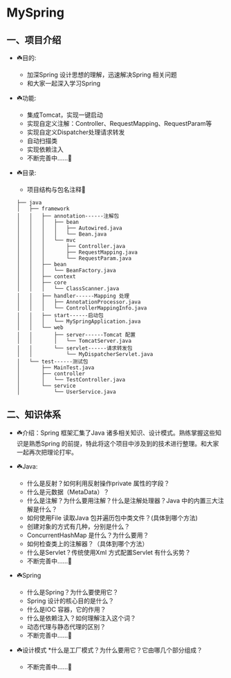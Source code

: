 # MySpring

## 一、项目介绍
*  ☘️目的:
     * 加深Spring 设计思想的理解，迅速解决Spring 相关问题
     * 和大家一起深入学习Spring
     
*  ☘️功能:
     * 集成Tomcat，实现一键启动
     * 实现自定义注解：Controller、RequestMapping、RequestParam等  
     * 实现自定义Dispatcher处理请求转发
     * 自动扫描类
     * 实现依赖注入
     * 不断完善中......🚧
*  ☘️目录:
     * 项目结构与包名注释🌴
    ```
    ├── java
    │   ├── framework
    │   │   ├── annotation------注解包
    │   │   │   ├── bean
    │   │   │   │   ├── Autowired.java
    │   │   │   │   └── Bean.java
    │   │   │   └── mvc
    │   │   │       ├── Controller.java
    │   │   │       ├── RequestMapping.java
    │   │   │       └── RequestParam.java
    │   │   ├── bean
    │   │   │   └── BeanFactory.java
    │   │   ├── context
    │   │   ├── core
    │   │   │   └── ClassScanner.java
    │   │   ├── handler------Mapping 处理
    │   │   │   ├── AnnotationProcessor.java
    │   │   │   └── ControllerMappingInfo.java
    │   │   ├── start------启动包
    │   │   │   └── MySpringApplication.java
    │   │   └── web
    │   │       ├── server------Tomcat 配置
    │   │       │   └── TomcatServer.java
    │   │       └── servlet------请求转发包
    │   │           └── MyDispatcherServlet.java
    │   └── test------测试包
    │       ├── MainTest.java
    │       ├── controller
    │       │   └── TestController.java
    │       └── service
    │           └── UserService.java
    ```
## 二、知识体系
*  ☘️介绍：Spring 框架汇集了Java 诸多相关知识、设计模式。熟练掌握这些知识是熟悉Spring 的前提，特此将这个项目中涉及到的技术进行整理。和大家一起再次把理论打牢。
        
*  ☘️Java:
     * 什么是反射？如何利用反射操作private 属性的字段？
     * 什么是元数据（MetaData）？
     * 什么是注解？为什么要用注解？什么是注解处理器？Java 中的内置三大注解是什么？
     * 如何使用File 读取Java 包并遍历包中类文件？(具体到哪个方法)
     * 创建对象的方式有几种，分别是什么？
     * ConcurrentHashMap 是什么？为什么要用？
     * 如何检查类上的注解器？（具体到哪个方法）
     * 什么是Servlet？传统使用Xml 方式配置Servlet 有什么劣势？
     * 不断完善中......🚧
     
*  ☘️Spring
     * 什么是Spring？为什么要使用它？
     * Spring 设计的核心目的是什么？
     * 什么是IOC 容器，它的作用？
     * 什么是依赖注入？如何理解注入这个词？
     * 动态代理与静态代理的区别？
     * 不断完善中......🚧
     
*  ☘️设计模式
     *什么是工厂模式？为什么要用它？它由哪几个部分组成？
     * 不断完善中......🚧